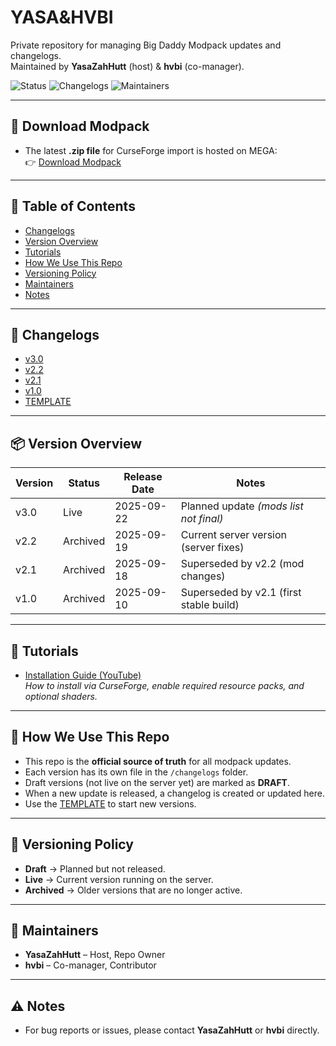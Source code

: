# YASA&HVBI

Private repository for managing Big Daddy Modpack updates and changelogs.  
Maintained by **YasaZahHutt** (host) & **hvbi** (co-manager).  

![Status](https://img.shields.io/badge/Status-Active-brightgreen)
![Changelogs](https://img.shields.io/badge/Changelogs-Organized-blue)
![Maintainers](https://img.shields.io/badge/Maintainers-YasaZahHutt%20%26%20hvbi-orange)

---

## 🔗 Download Modpack
- The latest **.zip file** for CurseForge import is hosted on MEGA:  
  👉 [Download Modpack](https://mega.nz/your-mega-link-here)

---

## 📑 Table of Contents
- [Changelogs](#-changelogs)
- [Version Overview](#-version-overview)
- [Tutorials](#-tutorials)
- [How We Use This Repo](#-how-we-use-this-repo)
- [Versioning Policy](#-versioning-policy)
- [Maintainers](#-maintainers)
- [Notes](#-notes)

---

## 📜 Changelogs
- [v3.0](changelogs/v3.0.md)
- [v2.2](changelogs/v2.2.md)
- [v2.1](changelogs/v2.1.md)
- [v1.0](changelogs/v1.0.md)
- [TEMPLATE](changelogs/TEMPLATE.md)

---

## 📦 Version Overview

| Version | Status   | Release Date | Notes                                    |
|---------|----------|--------------|------------------------------------------|
| v3.0    | Live    | 2025-09-22    | Planned update *(mods list not final)*   |
| v2.2    | Archived | 2025-09-19   | Current server version (server fixes)    |
| v2.1    | Archived | 2025-09-18   | Superseded by v2.2 (mod changes)         |
| v1.0    | Archived | 2025-09-10   | Superseded by v2.1 (first stable build)  |

---

## 🎥 Tutorials
- [Installation Guide (YouTube)]("https://youtu.ie/VIDEO_ID")  
  *How to install via CurseForge, enable required resource packs, and optional shaders.*  

---

## 📝 How We Use This Repo
- This repo is the **official source of truth** for all modpack updates.  
- Each version has its own file in the `/changelogs` folder.  
- Draft versions (not live on the server yet) are marked as **DRAFT**.  
- When a new update is released, a changelog is created or updated here.  
- Use the [TEMPLATE](changelogs/TEMPLATE.md) to start new versions.  

---

## 📌 Versioning Policy
- **Draft** → Planned but not released.  
- **Live** → Current version running on the server.  
- **Archived** → Older versions that are no longer active.  

---

## 👥 Maintainers
- **YasaZahHutt** – Host, Repo Owner  
- **hvbi** – Co-manager, Contributor  

---

## ⚠️ Notes
- For bug reports or issues, please contact **YasaZahHutt** or **hvbi** directly.  
